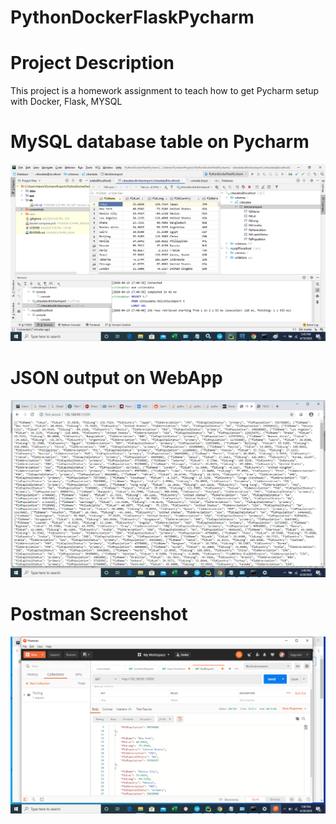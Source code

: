 # PythonDockerFlaskPycharm

# Project Description
This project is a homework assignment to teach how to get Pycharm setup with Docker, Flask, MYSQL

# MySQL database table on Pycharm

![database table](screenshots/citiesData.png)

# JSON output on WebApp

![json output](screenshots/json_data_webapp.png)

# Postman Screenshot
![postman request output](screenshots/postman_output.png) 